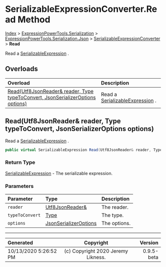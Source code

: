 ﻿# SerializableExpressionConverter.Read Method

[Index](../index.md) > [ExpressionPowerTools.Serialization](ExpressionPowerTools.Serialization.a.md) > [ExpressionPowerTools.Serialization.Json](ExpressionPowerTools.Serialization.Json.n.md) > [SerializableExpressionConverter](ExpressionPowerTools.Serialization.Json.SerializableExpressionConverter.cs.md) > **Read**

Read a [SerializableExpression](ExpressionPowerTools.Serialization.Serializers.SerializableExpression.cs.md) .

## Overloads

| Overload | Description |
| :-- | :-- |
| [Read(Utf8JsonReader& reader, Type typeToConvert, JsonSerializerOptions options)](#readutf8jsonreader&-reader-type-typetoconvert-jsonserializeroptions-options) | Read a [SerializableExpression](ExpressionPowerTools.Serialization.Serializers.SerializableExpression.cs.md) . |
## Read(Utf8JsonReader& reader, Type typeToConvert, JsonSerializerOptions options)

Read a [SerializableExpression](ExpressionPowerTools.Serialization.Serializers.SerializableExpression.cs.md) .

```csharp
public virtual SerializableExpression Read(Utf8JsonReader& reader, Type typeToConvert, JsonSerializerOptions options)
```

### Return Type

 [SerializableExpression](ExpressionPowerTools.Serialization.Serializers.SerializableExpression.cs.md)  - The serializable expression.

### Parameters

| Parameter | Type | Description |
| :-- | :-- | :-- |
| `reader` | [Utf8JsonReader&](https://docs.microsoft.com/dotnet/api/system.text.json.utf8jsonreader&) | The reader. |
| `typeToConvert` | [Type](https://docs.microsoft.com/dotnet/api/system.type) | The type. |
| `options` | [JsonSerializerOptions](https://docs.microsoft.com/dotnet/api/system.text.json.jsonserializeroptions) | The options. |



---

| Generated | Copyright | Version |
| :-- | :-: | --: |
| 10/13/2020 5:26:52 PM | (c) Copyright 2020 Jeremy Likness. | 0.9.5-beta |
